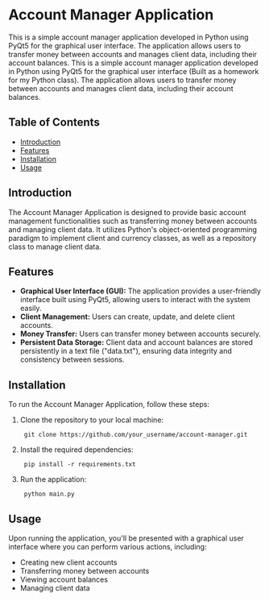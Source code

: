 # Account Manager Application

This is a simple account manager application developed in Python using PyQt5 for the graphical user interface. The application allows users to transfer money between accounts and manages client data, including their account balances.
This is a simple account manager application developed in Python using PyQt5 for the graphical user interface (Built as a homework for my Python class). The application allows users to transfer money between accounts and manages client data, including their account balances.

## Table of Contents

- [Introduction](#introduction)
- [Features](#features)
- [Installation](#installation)
- [Usage](#usage)
  
## Introduction

The Account Manager Application is designed to provide basic account management functionalities such as transferring money between accounts and managing client data. It utilizes Python's object-oriented programming paradigm to implement client and currency classes, as well as a repository class to manage client data.

## Features

- **Graphical User Interface (GUI):** The application provides a user-friendly interface built using PyQt5, allowing users to interact with the system easily.
- **Client Management:** Users can create, update, and delete client accounts.
- **Money Transfer:** Users can transfer money between accounts securely.
- **Persistent Data Storage:** Client data and account balances are stored persistently in a text file ("data.txt"), ensuring data integrity and consistency between sessions.
  
## Installation

To run the Account Manager Application, follow these steps:
1. Clone the repository to your local machine:

        git clone https://github.com/your_username/account-manager.git
   
3. Install the required dependencies:
   
        pip install -r requirements.txt
   
4. Run the application:
   
        python main.py
   
## Usage
Upon running the application, you'll be presented with a graphical user interface where you can perform various actions, including:
- Creating new client accounts
- Transferring money between accounts
- Viewing account balances
- Managing client data
